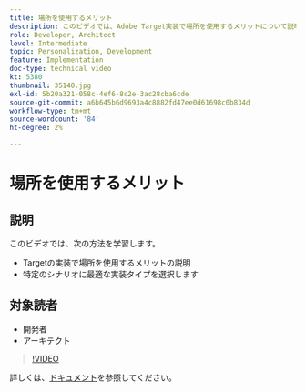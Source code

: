 ```yaml
---
title: 場所を使用するメリット
description: このビデオでは、Adobe Target実装で場所を使用するメリットについて説明します。 特定のシナリオに最適な実装タイプを選択する方法については、このビデオをご覧ください。
role: Developer, Architect
level: Intermediate
topic: Personalization, Development
feature: Implementation
doc-type: technical video
kt: 5380
thumbnail: 35140.jpg
exl-id: 5b20a321-058c-4ef6-8c2e-3ac28cba6cde
source-git-commit: a6b645b6d9693a4c8882fd47ee0d61698c0b834d
workflow-type: tm+mt
source-wordcount: '84'
ht-degree: 2%

---
```


# 場所を使用するメリット

## 説明

このビデオでは、次の方法を学習します。

* Targetの実装で場所を使用するメリットの説明
* 特定のシナリオに最適な実装タイプを選択します

## 対象読者

* 開発者
* アーキテクト

>[!VIDEO](https://video.tv.adobe.com/v/35140/?quality=12)

詳しくは、[ドキュメント](https://experienceleague.adobe.com/docs/target/using/implement-target/implementing-target.html?lang=en)を参照してください。

